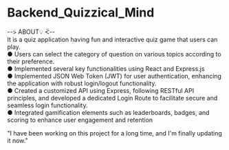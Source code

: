 # Backend_Quizzical_Mind
--⍩ ABOUT💡 ᑈ--<br>
It is a quiz application having fun and interactive quiz game that users can play.<br>
●  Users can select the category of question on various topics according to their preference.<br>
●  Implemented several key functionalities using React and Express.js<br>
●  Implemented JSON Web Token (JWT) for user authentication, enhancing the application with robust login/logout functionality.<br>
●  Created a customized API using Express, following RESTful API principles, and developed a dedicated Login Route to facilitate secure and seamless login functionality.<br>
●  Integrated gamification elements such as leaderboards, badges, and scoring to enhance user engagement and retention<br>

"I have been working on this project for a long time, and I'm finally updating it now."
